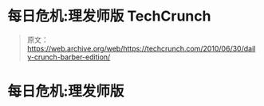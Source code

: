 # 每日危机:理发师版 TechCrunch

> 原文：<https://web.archive.org/web/https://techcrunch.com/2010/06/30/daily-crunch-barber-edition/>

# 每日危机:理发师版